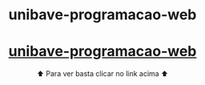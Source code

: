 <h1 align="center">unibave-programacao-web</h1>
<h1 align="center">
    <a href="https://unibave-programacao-web.netlify.app/">unibave-programacao-web</a>
</h1>
<p align="center">⬆️ Para ver basta clicar no link acima ⬆️</p>
